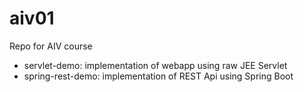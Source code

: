 # aiv01

Repo for AIV course

* servlet-demo: implementation of webapp using raw JEE Servlet
* spring-rest-demo: implementation of REST Api using Spring Boot